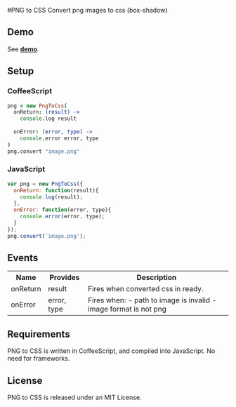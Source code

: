 #PNG to CSS
Convert png images to css (box-shadow)

## Demo
See **[demo](http://marcinwieprzkowicz.github.com/png-to-css/)**.

## Setup

### CoffeeScript
```coffeescript
png = new PngToCss(
  onReturn: (result) ->
    console.log result
  
  onError: (error, type) ->
    console.error error, type
)
png.convert "image.png"
```

### JavaScript
```javascript
var png = new PngToCss({
  onReturn: function(result){
    console.log(result);
  },
  onError: function(error, type){
    console.error(error, type);
  }
});
png.convert('image.png');
```

## Events
<table>
  <tr>
    <th class="name">Name</th>
    <th class="provides">Provides</th>
    <th class="description">Description</th>
  </tr>
  <tr>
    <td>onReturn</td>
    <td>result</td>
    <td>Fires when converted css in ready.</td>
  </tr>
  <tr>
    <td>onError</td>
    <td>error, type</td>
    <td>Fires when:
        - path to image is invalid
        - image format is not png
    </td>
  </tr>
</table>

## Requirements
PNG to CSS is written in CoffeeScript, and compiled into JavaScript. No need for frameworks.

## License
PNG to CSS is released under an MIT License.